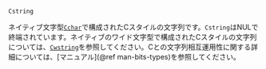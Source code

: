 ```
Cstring
```

ネイティブ文字型[`Cchar`](@ref)で構成されたCスタイルの文字列です。`Cstring`はNULで終端されています。ネイティブのワイド文字型で構成されたCスタイルの文字列については、[`Cwstring`](@ref)を参照してください。Cとの文字列相互運用性に関する詳細については、[マニュアル](@ref man-bits-types)を参照してください。
